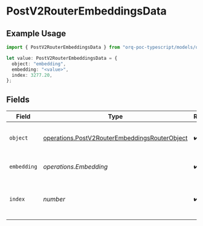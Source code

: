 # PostV2RouterEmbeddingsData

## Example Usage

```typescript
import { PostV2RouterEmbeddingsData } from "orq-poc-typescript/models/operations";

let value: PostV2RouterEmbeddingsData = {
  object: "embedding",
  embedding: "<value>",
  index: 3277.20,
};
```

## Fields

| Field                                                                                                          | Type                                                                                                           | Required                                                                                                       | Description                                                                                                    |
| -------------------------------------------------------------------------------------------------------------- | -------------------------------------------------------------------------------------------------------------- | -------------------------------------------------------------------------------------------------------------- | -------------------------------------------------------------------------------------------------------------- |
| `object`                                                                                                       | [operations.PostV2RouterEmbeddingsRouterObject](../../models/operations/postv2routerembeddingsrouterobject.md) | :heavy_check_mark:                                                                                             | The object type, which is always "embedding".                                                                  |
| `embedding`                                                                                                    | *operations.Embedding*                                                                                         | :heavy_check_mark:                                                                                             | The embedding result.                                                                                          |
| `index`                                                                                                        | *number*                                                                                                       | :heavy_check_mark:                                                                                             | The index of the embedding in the list of embeddings.                                                          |